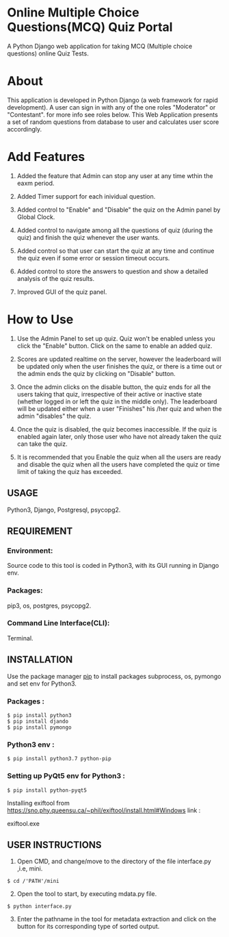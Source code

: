 # Online Multiple Choice Questions(MCQ) Quiz Portal

   A Python Django web application for taking MCQ (Multiple choice questions) online Quiz Tests.


# About
   This application is developed in Python Django (a web framework for rapid development). A user can sign in with any of the one roles "Moderator" or "Contestant". for more info see roles below. This Web Application presents a set of random questions from database to user and calculates user score accordingly.

# Add Features

1. Added the feature that Admin can stop any user at any time wthin the eaxm period.

2. Added Timer support for each inividual question.
 
3. Added control to "Enable" and "Disable" the quiz on the Admin panel by Global Clock.

4. Added control to navigate among all the questions of quiz (during the quiz) and finish the quiz whenever the user wants.

5. Added control so that user can start the quiz at any time and continue the quiz even if some error or session timeout occurs.

6. Added control to store the answers to question and show a detailed analysis of the quiz results.

7. Improved GUI of the quiz panel.

# How to Use

1. Use the Admin Panel to set up quiz. Quiz won't be enabled unless you click the "Enable" button. Click on the same to enable an added quiz.

2. Scores are updated realtime on the server, however the leaderboard will be updated only when the user finishes the quiz, or there is a time out or the admin ends the quiz by clicking on "Disable" button.

3. Once the admin clicks on the disable button, the quiz ends for all the users taking that quiz, irrespective of their active or inactive state (whether logged in or left the quiz in the middle only). The leaderboard will be updated either when a user "Finishes" his /her quiz and when the admin "disables" the quiz.
4. Once the quiz is disabled, the quiz becomes inaccessible. If the quiz is enabled again later, only those user who have not already taken the quiz can take the quiz.
5. It is recommended that you Enable the quiz when all the users are ready and disable the quiz when all the users have completed the quiz or time limit of taking the quiz has exceeded.
## USAGE
   
   Python3, Django, Postgresql, psycopg2.
   
## REQUIREMENT
 
### Environment:
  
   Source code to this tool is coded in Python3, with its GUI running in Django env.
 
 
### Packages:

   pip3, os, postgres, psycopg2.


### Command Line Interface(CLI):
  
   Terminal.
 
 
## INSTALLATION 
 
   Use the package manager [pip](https://pip.pypa.io/en/stable/) to install packages subprocess, os, pymongo and set env for Python3.
 
### Packages :  

   	$ pip install python3
   	$ pip install djando
   	$ pip install pymongo

 
### Python3 env :

   	$ pip install python3.7 python-pip


### Setting up PyQt5 env for Python3 :

   	$ pip install python-pyqt5


   Installing exiftool from https://sno.phy.queensu.ca/~phil/exiftool/install.html#Windows link :
   
   exiftool.exe
 

## USER INSTRUCTIONS
 
   1. Open CMD, and change/move to the directory of the file interface.py ,i.e, mini.

   	$ cd /'PATH'/mini

 
   2. Open the tool to start, by executing mdata.py file.
 
   	$ python interface.py
 
   
   3. Enter the pathname in the tool for metadata extraction and click on the button for its corresponding type of sorted output.



